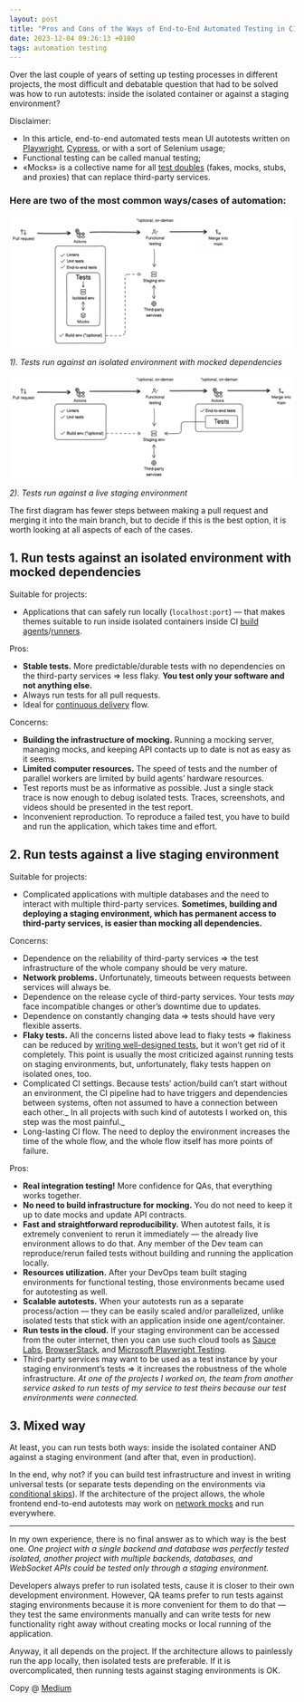 ```yaml
---
layout: post
title: "Pros and Cons of the Ways of End-to-End Automated Testing in CI"
date: 2023-12-04 09:26:13 +0100
tags: automation testing
---
```


Over the last couple of years of setting up testing processes in different projects, the most difficult and debatable question that had to be solved was how to run autotests: inside the isolated container or against a staging environment?

Disclaimer:

- In this article, end-to-end automated tests mean UI autotests written on [Playwright](https://playwright.dev/), [Cypress](https://www.cypress.io/), or with a sort of Selenium usage;
- Functional testing can be called manual testing;
- «Mocks» is a collective name for all [test doubles](https://medium.com/pragmatists/test-doubles-fakes-mocks-and-stubs-1a7491dfa3da) (fakes, mocks, stubs, and proxies) that can replace third-party services.

### Here are two of the most common ways/cases of automation:

![Tests run against an isolated environment with mocked dependencies](/assets/2023-12-04/01-isolated.png)

_1). Tests run against an isolated environment with mocked dependencies_

![Tests run against a live staging environment](/assets/2023-12-04/02-staging.png)

_2). Tests run against a live staging environment_

The first diagram has fewer steps between making a pull request and merging it into the main branch, but to decide if this is the best option, it is worth looking at all aspects of each of the cases.

## 1. Run tests against an isolated environment with mocked dependencies

Suitable for projects:

- Applications that can safely run locally (`localhost:port`) — that makes themes suitable to run inside isolated containers inside CI [build agents](https://www.jetbrains.com/help/teamcity/build-agent.html)/[runners](https://docs.github.com/en/actions/using-github-hosted-runners).

Pros:

- **Stable tests.** More predictable/durable tests with no dependencies on the third-party services ⇒ less flaky. **You test only your software and not anything else.**
- Always run tests for all pull requests.
- Ideal for [continuous delivery](https://en.wikipedia.org/wiki/Continuous_delivery) flow.

Concerns:

- **Building the infrastructure of mocking.** Running a mocking server, managing mocks, and keeping API contacts up to date is not as easy as it seems.
- **Limited computer resources.** The speed of tests and the number of parallel workers are limited by build agents’ hardware resources.
- Test reports must be as informative as possible. Just a single stack trace is now enough to debug isolated tests. Traces, screenshots, and videos should be presented in the test report.
- Inconvenient reproduction. To reproduce a failed test, you have to build and run the application, which takes time and effort.

## 2. Run tests against a live staging environment

Suitable for projects:

- Complicated applications with multiple databases and the need to interact with multiple third-party services. **Sometimes, building and deploying a staging environment, which has permanent access to third-party services, is easier than mocking all dependencies.**

Concerns:

- Dependence on the reliability of third-party services ⇒ the test infrastructure of the whole company should be very mature.
- **Network problems.** Unfortunately, timeouts between requests between services will always be.
- Dependence on the release cycle of third-party services. Your tests _may_ face incompatible changes or other’s downtime due to updates.
- Dependence on constantly changing data ⇒ tests should have very flexible asserts.
- **Flaky tests.** All the concerns listed above lead to flaky tests ⇒ flakiness can be reduced by [writing well-designed tests](https://adequatica.medium.com/principles-of-writing-automated-tests-a2b72218264c), but it won’t get rid of it completely. This point is usually the most criticized against running tests on staging environments, but, unfortunately, flaky tests happen on isolated ones, too.
- Complicated CI settings. Because tests’ action/build can’t start without an environment, the CI pipeline had to have triggers and dependencies between systems, often not assumed to have a connection between each other._ In all projects with such kind of autotests I worked on, this step was the most painful._
- Long-lasting CI flow. The need to deploy the environment increases the time of the whole flow, and the whole flow itself has more points of failure.

Pros:

- **Real integration testing!** More confidence for QAs, that everything works together.
- **No need to build infrastructure for mocking.** You do not need to keep it up to date mocks and update API contracts.
- **Fast and straightforward reproducibility.** When autotest fails, it is extremely convenient to rerun it immediately — the already live environment allows to do that. Any member of the Dev team can reproduce/rerun failed tests without building and running the application locally.
- **Resources utilization.** After your DevOps team built staging environments for functional testing, those environments became used for autotesting as well.
- **Scalable autotests.** When your autotests run as a separate process/action — they can be easily scaled and/or parallelized, unlike isolated tests that stick with an application inside one agent/container.
- **Run tests in the cloud.** If your staging environment can be accessed from the outer internet, then you can use such cloud tools as [Sauce Labs](https://saucelabs.com/), [BrowserStack](https://www.browserstack.com/), and [Microsoft Playwright Testing](https://azure.microsoft.com/en-us/products/playwright-testing/).
- Third-party services may want to be used as a test instance by your staging environment’s tests ⇒ it increases the robustness of the whole infrastructure. _At one of the projects I worked on, the team from another service asked to run tests of my service to test theirs because our test environments were connected._

## 3. Mixed way

At least, you can run tests both ways: inside the isolated container AND against a staging environment (and after that, even in production).

In the end, why not? if you can build test infrastructure and invest in writing universal tests (or separate tests depending on the environments via [conditional skips](https://playwright.dev/docs/test-annotations#conditionally-skip-a-test)). If the architecture of the project allows, the whole frontend end-to-end autotests may work on [network mocks](https://playwright.dev/docs/network#mock-apis) and run everywhere.

---

In my own experience, there is no final answer as to which way is the best one. _One project with a single backend and database was perfectly tested isolated, another project with multiple backends, databases, and WebSocket APIs could be tested only through a staging environment._

Developers always prefer to run isolated tests, cause it is closer to their own development environment. However, QA teams prefer to run tests against staging environments because it is more convenient for them to do that — they test the same environments manually and can write tests for new functionality right away without creating mocks or local running of the application.

Anyway, it all depends on the project. If the architecture allows to painlessly run the app locally, then isolated tests are preferable. If it is overcomplicated, then running tests against staging environments is OK.

Copy @ [Medium](https://adequatica.medium.com/pros-and-cons-of-the-ways-of-end-to-end-automated-testing-in-ci-9bec51e231cb)
